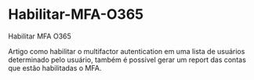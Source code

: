 # Habilitar-MFA-O365
Habilitar MFA O365

Artigo como habilitar o multifactor autentication em uma lista de usuários determinado pelo usuário, também é possivel gerar um report das contas que estão habilitadas o MFA. 



